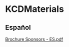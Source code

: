 # KCDMaterials
## Español
[Brochure Sponsors - ES.pdf](https://github.com/fhcn-io/KCDMaterials/files/11024349/Brochure.Sponsors.-.ES.pdf)
